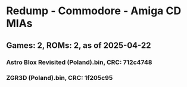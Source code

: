 # Redump - Commodore - Amiga CD MIAs
## Games: 2, ROMs: 2, as of 2025-04-22

### Astro Blox Revisited (Poland).bin, CRC: 712c4748
### ZGR3D (Poland).bin, CRC: 1f205c95
